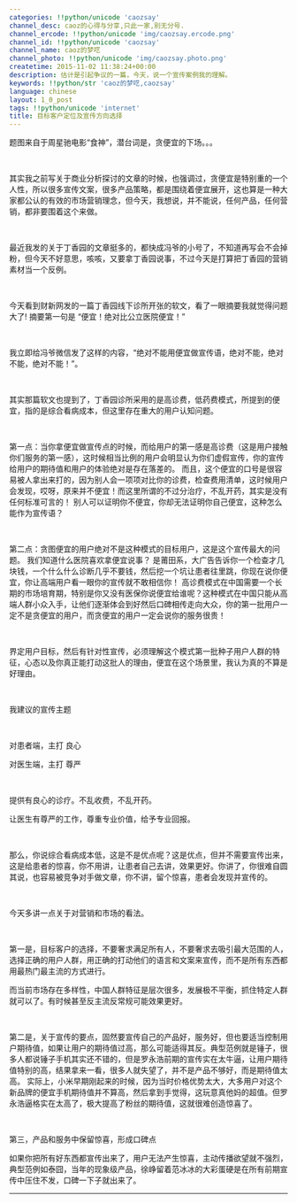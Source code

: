 ```yaml
---
categories: !!python/unicode 'caozsay'
channel_desc: caoz的心得与分享,只此一家,别无分号.
channel_ercode: !!python/unicode 'img/caozsay.ercode.png'
channel_id: !!python/unicode 'caozsay'
channel_name: caoz的梦呓
channel_photo: !!python/unicode 'img/caozsay.photo.png'
createtime: 2015-11-02 11:38:24+00:00
description: 估计是引起争议的一篇，今天，说一个宣传案例我的理解。
keywords: !!python/str 'caoz的梦呓,caozsay'
language: chinese
layout: 1_0_post
tags: !!python/unicode 'internet'
title: 目标客户定位及宣传方向选择
---
```

<div class="rich_media_content" id="js_content">
<p>
         题图来自于周星驰电影“食神”，潜台词是，贪便宜的下场。。。
        </p>
<p>
<br/>
</p>
<p>
         其实我之前写关于商业分析探讨的文章的时候，也强调过，贪便宜是特别重的一个人性，所以很多宣传文案，很多产品策略，都是围绕着便宜展开，这也算是一种大家都公认的有效的市场营销理念，但今天，我想说，并不能说，任何产品，任何营销，都非要围着这个来做。
        </p>
<p>
<br/>
</p>
<p>
         最近我发的关于丁香园的文章挺多的，都快成冯爷的小号了，不知道再写会不会掉粉，但今天不好意思，咳咳，又要拿丁香园说事，不过今天是打算把丁香园的营销素材当一个反例。
        </p>
<p>
<br/>
</p>
<p>
         今天看到财新网发的一篇丁香园线下诊所开张的软文，看了一眼摘要我就觉得问题大了!  摘要第一句是 “便宜！绝对比公立医院便宜！”
        </p>
<p>
<br/>
</p>
<p>
         我立即给冯爷微信发了这样的内容，“绝对不能用便宜做宣传语，绝对不能，绝对不能，绝对不能！”。
        </p>
<p>
<br/>
</p>
<p>
         其实那篇软文也提到了，丁香园诊所采用的是高诊费，低药费模式，所提到的便宜，指的是综合看病成本，但这里存在重大的用户认知问题。
        </p>
<p>
<br/>
</p>
<p>
         第一点：当你拿便宜做宣传点的时候，而给用户的第一感是高诊费（这是用户接触你们服务的第一感），这时候相当比例的用户会明显认为你们虚假宣传，你的宣传给用户的期待值和用户的体验绝对是存在落差的。 而且，这个便宜的口号是很容易被人拿出来打的，因为别人会一项项对比你的诊费，检查费用清单，这时候用户会发现，哎呀，原来并不便宜！而这里所谓的不过分治疗，不乱开药，其实是没有任何标准可言的！ 别人可以证明你不便宜，你却无法证明你自己便宜，这种怎么能作为宣传语？
         <br/>
</p>
<p>
<br/>
</p>
<p>
         第二点：贪图便宜的用户绝对不是这种模式的目标用户，这是这个宣传最大的问题。 我们知道什么医院喜欢拿便宜说事？ 是莆田系，大广告告诉你一个检查才几块钱，一个什么什么诊断几乎不要钱，然后挖一个坑让患者往里跳，你现在说你便宜，你让高端用户看一眼你的宣传就不敢相信你！ 高诊费模式在中国需要一个长期的市场培育期，特别是你又没有医保你说便宜给谁呢？这种模式在中国只能从高端人群小众入手，让他们逐渐体会到好然后口碑相传走向大众，你的第一批用户一定不是贪便宜的用户，而贪便宜的用户一定会说你的服务很贵！
        </p>
<p>
<br/>
</p>
<p>
         界定用户目标，然后有针对性宣传，必须理解这个模式第一批种子用户人群的特征，心态以及你真正能打动这批人的理由，便宜在这个场景里，我认为真的不算是好理由。
        </p>
<p>
<br/>
</p>
<p>
         我建议的宣传主题
        </p>
<p>
<br/>
</p>
<p>
         对患者端，主打 良心
        </p>
<p>
         对医生端，主打 尊严
        </p>
<p>
<br/>
</p>
<p>
         提供有良心的诊疗。不乱收费，不乱开药。
        </p>
<p>
         让医生有尊严的工作，尊重专业价值，给予专业回报。
        </p>
<p>
<br/>
</p>
<p>
         那么，你说综合看病成本低，这是不是优点呢？这是优点，但并不需要宣传出来，这是给患者的惊喜，你不用讲，让患者自己去讲，效果更好。你讲了，你很难自圆其说，也容易被竞争对手做文章，你不讲，留个惊喜，患者会发现并宣传的。
        </p>
<p>
<br/>
</p>
<p>
         今天多讲一点关于对营销和市场的看法。
        </p>
<p>
<br/>
</p>
<p>
         第一是，目标客户的选择，不要奢求满足所有人，不要奢求去吸引最大范围的人，选择正确的用户人群，用正确的打动他们的语言和文案来宣传，而不是所有东西都用最热门最主流的方式进行。
        </p>
<p>
         而当前市场存在多样性，中国人群特征是层次很多，发展极不平衡，抓住特定人群就可以了。有时候甚至反主流反常规可能效果更好。
        </p>
<p>
<br/>
</p>
<p>
         第二是，关于宣传的要点，固然要宣传自己的产品好，服务好，但也要适当控制用户期待值，如果让用户的期待值过高，那么可能适得其反。典型范例就是锤子，很多人都说锤子手机其实还不错的，但是罗永浩前期的宣传实在太牛逼，让用户期待值特别的高，结果拿来一看，很多人就失望了，并不是产品不够好，而是期待值太高。 实际上，小米早期刚起来的时候，因为当时价格优势太大，大多用户对这个新品牌的便宜手机期待值并不算高，然后拿到手觉得，这玩意真他妈的超值。但罗永浩逼格实在太高了，极大提高了粉丝的期待值，这就很难创造惊喜了。
        </p>
<p>
<br/>
</p>
<p>
         第三，产品和服务中保留惊喜，形成口碑点
        </p>
<p>
         如果你把所有好东西都宣传出来了，用户无法产生惊喜，主动传播欲望就不强烈，典型范例如泰囧，当年的现象级产品，徐峥留着范冰冰的大彩蛋硬是在所有前期宣传中压住不发，口碑一下子就出来了。
        </p>
<hr/>
<p>
<br/>
</p>
<p>
<br/>
</p>
</div>